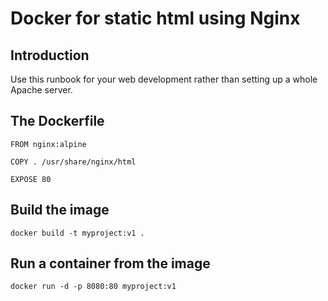 # Docker for static html using Nginx

## Introduction
Use this runbook for your web development rather than setting up a whole Apache server.

## The Dockerfile
```
FROM nginx:alpine

COPY . /usr/share/nginx/html

EXPOSE 80
```

## Build the image
`docker build -t myproject:v1 .`

## Run a container from the image
`docker run -d -p 8080:80 myproject:v1`